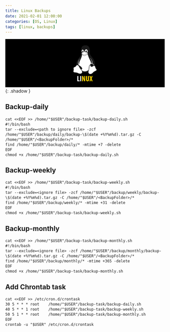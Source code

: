 ```yaml
---
title: Linux Backups
date: 2021-02-01 12:00:00
categories: [OS, Linux]
tags: [linux, backups]
---
```

![](https://github.com/senad-d/senad-d.github.io/blob/main/_media/images/linux-banner.png?raw=true){: .shadow }

## Backup-daily
```shell
cat <<EOF >> /home/"$USER"/backup-task/backup-daily.sh
#!/bin/bash
tar --exclude=<path to ignore file> -zcf /home/"$USER"/backup/daily/backup-\$(date +%Y%m%d).tar.gz -C /home/"$USER"/<BackupFolder>/*
find /home/"$USER"/backup/daily/* -mtime +7 -delete
EOF
chmod +x /home/"$USER"/backup-task/backup-daily.sh
```

## Backup-weekly
```shell
cat <<EOF >> /home/"$USER"/backup-task/backup-weekly.sh
#!/bin/bash
tar --exclude=<ignore file> -zcf /home/"$USER"/backup/weekly/backup-\$(date +%Y%m%d).tar.gz -C /home/"$USER"/<BackupFolder>/*
find /home/"$USER"/backup/weekly/* -mtime +31 -delete
EOF
chmod +x /home/"$USER"/backup-task/backup-weekly.sh
```

## Backup-monthly
```shell
cat <<EOF >> /home/"$USER"/backup-task/backup-monthly.sh
#!/bin/bash
tar --exclude=<ignore file> -zcf /home/"$USER"/backup/monthly/backup-\$(date +%Y%m%d).tar.gz -C /home/"$USER"/<BackupFolder>/*
find /home/"$USER"/backup/monthly/* -mtime +365 -delete
EOF
chmod +x /home/"$USER"/backup-task/backup-monthly.sh
```

## Add Chrontab task
```shell
cat <<EOF >> /etc/cron.d/crontask 
30 5 * * * root    /home/"$USER"/backup-task/backup-daily.sh 
40 5 * * 1 root    /home/"$USER"/backup-task/backup-weekly.sh 
50 5 1 * * root    /home/"$USER"/backup-task/backup-monthly.sh 
EOF 
crontab -u "$USER" /etc/cron.d/crontask
```